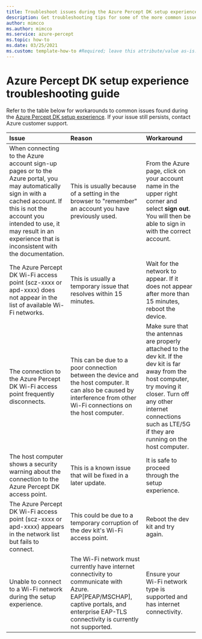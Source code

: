 ```yaml
---
title: Troubleshoot issues during the Azure Percept DK setup experience
description: Get troubleshooting tips for some of the more common issues found during the setup experience
author: mimcco
ms.author: mimcco
ms.service: azure-percept
ms.topic: how-to
ms.date: 03/25/2021
ms.custom: template-how-to #Required; leave this attribute/value as-is.
---
```


# Azure Percept DK setup experience troubleshooting guide

Refer to the table below for workarounds to common issues found during the [Azure Percept DK setup experience](./quickstart-percept-dk-set-up.md). If your issue still persists, contact Azure customer support.

|Issue|Reason|Workaround|
|:-----|:------|:----------|
|When connecting to the Azure account sign-up pages or to the Azure portal, you may automatically sign in with a cached account. If this is not the account you intended to use, it may result in an experience that is inconsistent with the documentation.|This is usually because of a setting in the browser to "remember" an account you have previously used.|From the Azure page, click on your account name in the upper right corner and select **sign out**. You will then be able to sign in with the correct account.|
|The Azure Percept DK Wi-Fi access point (scz-xxxx or apd-xxxx) does not appear in the list of available Wi-Fi networks.|This is usually a temporary issue that resolves within 15 minutes.|Wait for the network to appear. If it does not appear after more than 15 minutes, reboot the device.|
|The connection to the Azure Percept DK Wi-Fi access point frequently disconnects.|This can be due to a poor connection between the device and the host computer. It can also be caused by interference from other Wi-Fi connections on the host computer.|Make sure that the antennas are properly attached to the dev kit. If the dev kit is far away from the host computer, try moving it closer. Turn off any other internet connections such as LTE/5G if they are running on the host computer.|
|The host computer shows a security warning about the connection to the Azure Percept DK access point.|This is a known issue that will be fixed in a later update.|It is safe to proceed through the setup experience.|
|The Azure Percept DK Wi-Fi access point (scz-xxxx or apd-xxxx) appears in the network list but fails to connect.|This could be due to a temporary corruption of the dev kit's Wi-Fi access point.|Reboot the dev kit and try again.|
|Unable to connect to a Wi-Fi network during the setup experience.|The Wi-Fi network must currently have internet connectivity to communicate with Azure. EAP[PEAP/MSCHAP], captive portals, and enterprise EAP-TLS connectivity is currently not supported.|Ensure your Wi-Fi network type is supported and has internet connectivity.|